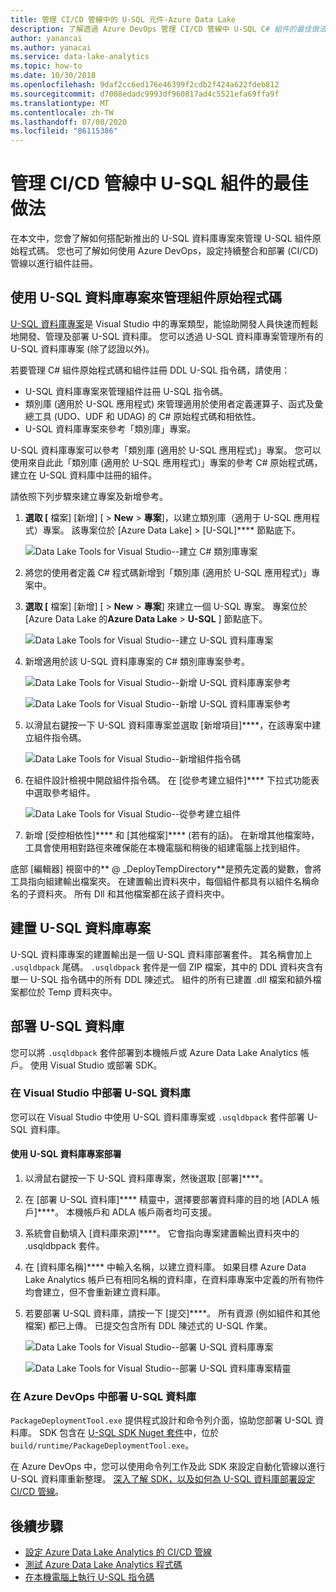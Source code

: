 ```yaml
---
title: 管理 CI/CD 管線中的 U-SQL 元件-Azure Data Lake
description: 了解透過 Azure DevOps 管理 CI/CD 管線中 U-SQL C# 組件的最佳做法。
author: yanancai
ms.author: yanacai
ms.service: data-lake-analytics
ms.topic: how-to
ms.date: 10/30/2018
ms.openlocfilehash: 9daf2cc6ed176e46399f2cdb2f424a622fdeb812
ms.sourcegitcommit: d7008edadc9993df960817ad4c5521efa69ffa9f
ms.translationtype: MT
ms.contentlocale: zh-TW
ms.lasthandoff: 07/08/2020
ms.locfileid: "86115386"
---
```

# <a name="best-practices-for-managing-u-sql-assemblies-in-a-cicd-pipeline"></a>管理 CI/CD 管線中 U-SQL 組件的最佳做法

在本文中，您會了解如何搭配新推出的 U-SQL 資料庫專案來管理 U-SQL 組件原始程式碼。 您也可了解如何使用 Azure DevOps，設定持續整合和部署 (CI/CD) 管線以進行組件註冊。

## <a name="use-the-u-sql-database-project-to-manage-assembly-source-code"></a>使用 U-SQL 資料庫專案來管理組件原始程式碼

[U-SQL 資料庫專案](data-lake-analytics-data-lake-tools-develop-usql-database.md)是 Visual Studio 中的專案類型，能協助開發人員快速而輕鬆地開發、管理及部署 U-SQL 資料庫。 您可以透過 U-SQL 資料庫專案管理所有的 U-SQL 資料庫專案 (除了認證以外)。 

若要管理 C# 組件原始程式碼和組件註冊 DDL U-SQL 指令碼，請使用：

* U-SQL 資料庫專案來管理組件註冊 U-SQL 指令碼。
* 類別庫 (適用於 U-SQL 應用程式) 來管理適用於使用者定義運算子、函式及彙總工具 (UDO、UDF 和 UDAG) 的 C# 原始程式碼和相依性。
* U-SQL 資料庫專案來參考「類別庫」專案。 

U-SQL 資料庫專案可以參考「類別庫 (適用於 U-SQL 應用程式)」專案。 您可以使用來自此此「類別庫 (適用於 U-SQL 應用程式)」專案的參考 C# 原始程式碼，建立在 U-SQL 資料庫中註冊的組件。

請依照下列步驟來建立專案及新增參考。
1. **選取 [** 檔案] [新增] [  >  **New**  >  **專案**]，以建立類別庫（適用于 U-SQL 應用程式）專案。 該專案位於 [Azure Data Lake] > [U-SQL]**** 節點底下。

   ![Data Lake Tools for Visual Studio--建立 C# 類別庫專案](./media/data-lake-analytics-cicd-manage-assemblies/create-c-sharp-class-library-project.png)
1. 將您的使用者定義 C# 程式碼新增到「類別庫 (適用於 U-SQL 應用程式)」專案中。

1. **選取 [** 檔案] [新增] [  >  **New**  >  **專案**] 來建立一個 U-SQL 專案。 專案位於 [Azure Data Lake 的**Azure Data Lake**  >  **U-SQL** ] 節點底下。

   ![Data Lake Tools for Visual Studio--建立 U-SQL 資料庫專案](media/data-lake-analytics-cicd-manage-assemblies/create-u-sql-database-project.png)
1. 新增適用於該 U-SQL 資料庫專案的 C# 類別庫專案參考。

    ![Data Lake Tools for Visual Studio--新增 U-SQL 資料庫專案參考](./media/data-lake-analytics-cicd-manage-assemblies/data-lake-tools-add-project-reference.png) 

    ![Data Lake Tools for Visual Studio--新增 U-SQL 資料庫專案參考](./media/data-lake-analytics-cicd-manage-assemblies/data-lake-tools-add-project-reference-wizard.png)

5. 以滑鼠右鍵按一下 U-SQL 資料庫專案並選取 [新增項目]****，在該專案中建立組件指令碼。

   ![Data Lake Tools for Visual Studio--新增組件指令碼](media/data-lake-analytics-cicd-manage-assemblies/add-assembly-script.png)

1. 在組件設計檢視中開啟組件指令碼。 在 [從參考建立組件]**** 下拉式功能表中選取參考組件。

    ![Data Lake Tools for Visual Studio--從參考建立組件](./media/data-lake-analytics-cicd-manage-assemblies/data-lake-tools-create-assembly-from-reference.png)

7. 新增 [受控相依性]**** 和 [其他檔案]**** \(若有的話)。 在新增其他檔案時，工具會使用相對路徑來確保能在本機電腦和稍後的組建電腦上找到組件。

底部 [編輯器] 視窗中的** \@ _DeployTempDirectory**是預先定義的變數，會將工具指向組建輸出檔案夾。 在建置輸出資料夾中，每個組件都具有以組件名稱命名的子資料夾。 所有 Dll 和其他檔案都在該子資料夾中。

## <a name="build-a-u-sql-database-project"></a>建置 U-SQL 資料庫專案

U-SQL 資料庫專案的建置輸出是一個 U-SQL 資料庫部署套件。 其名稱會加上 `.usqldbpack` 尾碼。 `.usqldbpack` 套件是一個 ZIP 檔案，其中的 DDL 資料夾含有單一 U-SQL 指令碼中的所有 DDL 陳述式。 組件的所有已建置 .dll 檔案和額外檔案都位於 Temp 資料夾中。

## <a name="deploy-a-u-sql-database"></a>部署 U-SQL 資料庫

您可以將 `.usqldbpack` 套件部署到本機帳戶或 Azure Data Lake Analytics 帳戶。 使用 Visual Studio 或部署 SDK。 

### <a name="deploy-a-u-sql-database-in-visual-studio"></a>在 Visual Studio 中部署 U-SQL 資料庫

您可以在 Visual Studio 中使用 U-SQL 資料庫專案或 `.usqldbpack` 套件部署 U-SQL 資料庫。

#### <a name="deploy-by-using-a-u-sql-database-project"></a>使用 U-SQL 資料庫專案部署

1.  以滑鼠右鍵按一下 U-SQL 資料庫專案，然後選取 [部署]****。
2.  在 [部署 U-SQL 資料庫]**** 精靈中，選擇要部署資料庫的目的地 [ADLA 帳戶]****。 本機帳戶和 ADLA 帳戶兩者均可支援。
3.  系統會自動填入 [資料庫來源]****。 它會指向專案建置輸出資料夾中的 .usqldbpack 套件。
4.  在 [資料庫名稱]**** 中輸入名稱，以建立資料庫。 如果目標 Azure Data Lake Analytics 帳戶已有相同名稱的資料庫，在資料庫專案中定義的所有物件均會建立，但不會重新建立資料庫。
5.  若要部署 U-SQL 資料庫，請按一下 [提交]****。 所有資源 (例如組件和其他檔案) 都已上傳。 已提交包含所有 DDL 陳述式的 U-SQL 作業。

    ![Data Lake Tools for Visual Studio--部署 U-SQL 資料庫專案](./media/data-lake-analytics-cicd-manage-assemblies/data-lake-tools-deploy-usql-database-project.png)

    ![Data Lake Tools for Visual Studio--部署 U-SQL 資料庫專案精靈](./media/data-lake-analytics-cicd-manage-assemblies/data-lake-tools-deploy-usql-database-project-wizard.png)

### <a name="deploy-a-u-sql-database-in-azure-devops"></a>在 Azure DevOps 中部署 U-SQL 資料庫

`PackageDeploymentTool.exe` 提供程式設計和命令列介面，協助您部署 U-SQL 資料庫。 SDK 包含在 [U-SQL SDK Nuget 套件](https://www.nuget.org/packages/Microsoft.Azure.DataLake.USQL.SDK/)中，位於 `build/runtime/PackageDeploymentTool.exe`。

在 Azure DevOps 中，您可以使用命令列工作及此 SDK 來設定自動化管線以進行 U-SQL 資料庫重新整理。 [深入了解 SDK，以及如何為 U-SQL 資料庫部署設定 CI/CD 管線](data-lake-analytics-cicd-overview.md#deploy-u-sql-database-through-azure-pipelines)。

## <a name="next-steps"></a>後續步驟

* [設定 Azure Data Lake Analytics 的 CI/CD 管線](data-lake-analytics-cicd-overview.md)
* [測試 Azure Data Lake Analytics 程式碼](data-lake-analytics-cicd-test.md)
* [在本機電腦上執行 U-SQL 指令碼](data-lake-analytics-data-lake-tools-local-run.md)
